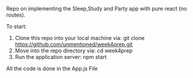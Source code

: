 Repo on implementing the Sleep,Study and Party app with pure react (no routes).

To start:
1. Clone this repo into your local machine via: git clone https://github.com/unmentioned/week4prep.git
2. Move into the repo directory via: cd week4prep
3. Run the application server: npm start

All the code is done in the App.js File